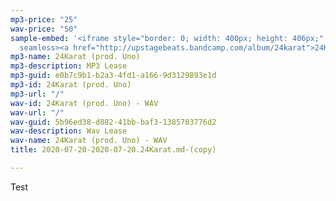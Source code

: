 ```yaml
---
mp3-price: "25"
wav-price: "50"
sample-embed: '<iframe style="border: 0; width: 400px; height: 406px;" src="https://bandcamp.com/EmbeddedPlayer/album=3424510307/size=large/bgcol=ffffff/linkcol=0687f5/artwork=none/track=215376352/transparent=true/"
  seamless><a href="http://upstagebeats.bandcamp.com/album/24karat">24Karat by UpstageBeats</a></iframe>'
mp3-name: 24Karat (prod. Uno)
mp3-description: MP3 Lease
mp3-guid: e0b7c9b1-b2a3-4fd1-a166-9d3129893e1d
mp3-id: 24Karat (prod. Uno)
mp3-url: "/"
wav-id: 24Karat (prod. Uno) - WAV
wav-url: "/"
wav-guid: 5b96ed38-d882-41bb-baf3-1385703776d2
wav-description: Wav Lease
wav-name: 24Karat (prod. Uno) - WAV
title: 2020-07-20-2020-07-20.24Karat.md-(copy)

---
```

Test